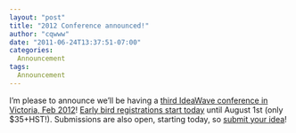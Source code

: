```yaml
---
layout: "post"
title: "2012 Conference announced!"
author: "cqwww"
date: "2011-06-24T13:37:51-07:00"
categories:
  Announcement
tags: 
  Announcement
---
```


I’m please to announce we’ll be having a [third IdeaWave conference in
Victoria, Feb
2012](https://web.archive.org/web/20210926171927/https://www.ideawave.ca/2012-conference/)!
[Early bird registrations start
today](https://web.archive.org/web/20210926171927/https://www.ideawave.ca/2012-conference/register/)
until August 1st (only $35+HST!). Submissions are also open, starting today,
so [submit your
idea](https://web.archive.org/web/20210926171927/https://www.ideawave.ca/2012-conference/submissions/)!


[//]: # (Retrieved from https://web.archive.org/web/20210926151228/https://www.ideawave.ca/2012-conference-announced/)
